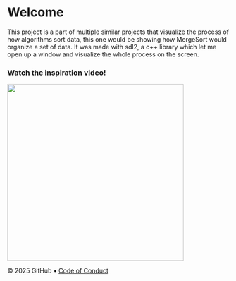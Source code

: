 # Welcome
This project is a part of multiple similar projects that visualize the process of how algorithms sort data, this one would be showing how MergeSort would organize a set of data. 
It was made with sdl2, a c++ library which let me open up a window and visualize the whole process on the screen.

### Watch the inspiration video!
<a href="https://www.youtube.com/watch?v=kPRA0W1kECg" target="_blank">
  <img src="https://img.youtube.com/vi/kPRA0W1kECg/maxresdefault.jpg" width="400"/></a>




&copy; 2025 GitHub &bull; [Code of Conduct](https://www.contributor-covenant.org/version/2/1/code_of_conduct/code_of_conduct.md)

